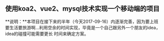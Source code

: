 ## 使用koa2、vue2、mysql技术实现一个移动端的项目

**说明：**本项目在接下来的半年（今天2017-09-16）内逐渐完善，因为要上班要生活要旅游啊...利用空余的时间实现，毕竟是一个自己跟另外一个朋友的idea，idea的碰撞可能需要更长
时间来确定方案。

